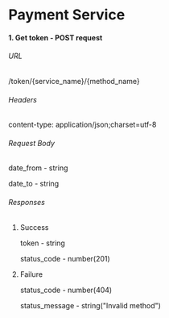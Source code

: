 # Payment Service
#### 1. Get token - POST request

###### URL
/token/{service_name}/{method_name}

###### Headers
content-type: application/json;charset=utf-8

###### Request Body
date_from - string

date_to - string

###### Responses
1. Success

   token - string
   
   status_code - number(201)
2. Failure

   status_code - number(404)
   
   status_message - string("Invalid method")
